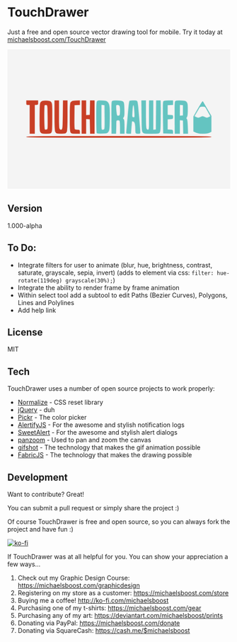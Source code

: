 TouchDrawer
===================

Just a free and open source vector drawing tool for mobile. Try it today at [michaelsboost.com/TouchDrawer](https://michaelsboost.github.io/TouchDrawer)

![](https://raw.githubusercontent.com/michaelsboost/TouchDrawer/gh-pages/header.png)

Version
-------------

1.000-alpha

To Do:
-------------
 * Integrate filters for user to animate (blur, hue, brightness, contrast, saturate, grayscale, sepia, invert) (adds to element via css: `filter: hue-rotate(119deg) grayscale(30%);`)  
 * Integrate the ability to render frame by frame animation  
 * Within select tool add a subtool to edit Paths (Bezier Curves), Polygons, Lines and Polylines  
 * Add help link  

License
-------------

MIT

Tech
-------------

TouchDrawer uses a number of open source projects to work properly:

* [Normalize](https://github.com/necolas/normalize.css) - CSS reset library
* [jQuery](http://jquery.com/) - duh
* [Pickr](https://simonwep.github.io/pickr/) - The color picker
* [AlertifyJS](http://alertifyjs.com/) - For the awesome and stylish notification logs
* [SweetAlert](https://sweetalert.js.org/guides/) - For the awesome and stylish alert dialogs
* [panzoom](https://github.com/anvaka/panzoom/) - Used to pan and zoom the canvas
* [gifshot](https://github.com/yahoo/gifshot) - The technology that makes the gif animation possible
* [FabricJS](http://fabricjs.com/) - The technology that makes the drawing possible

Development
-------------

Want to contribute? Great!  

You can submit a pull request or simply share the project :)  

Of course TouchDrawer is free and open source, so you can always fork the project and have fun :)  

[![ko-fi](https://az743702.vo.msecnd.net/cdn/kofi2.png?v=0)](https://ko-fi.com/michaelsboost)  

If TouchDrawer was at all helpful for you. You can show your appreciation a few ways...  

1) Check out my Graphic Design Course: https://michaelsboost.com/graphicdesign  
2) Registering on my store as a customer: https://michaelsboost.com/store  
3) Buying me a coffee! http://ko-fi.com/michaelsboost  
4) Purchasing one of my t-shirts: https://michaelsboost.com/gear  
5) Purchasing any of my art: https://deviantart.com/michaelsboost/prints  
6) Donating via PayPal: https://michaelsboost.com/donate  
7) Donating via SquareCash: https://cash.me/$michaelsboost  